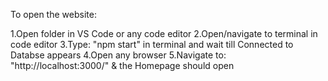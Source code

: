 To open the website:

1.Open folder in VS Code or any code editor
2.Open/navigate to terminal in code editor
3.Type: "npm start" in terminal and wait till Connected to Databse appears
4.Open any browser
5.Navigate to: "http://localhost:3000/" & the Homepage should open